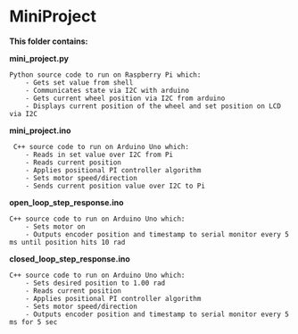 # MiniProject

**This folder contains:**

**mini_project.py**

    Python source code to run on Raspberry Pi which:
        - Gets set value from shell
        - Communicates state via I2C with arduino
        - Gets current wheel position via I2C from arduino
        - Displays current position of the wheel and set position on LCD via I2C
        
**mini_project.ino**
     
     C++ source code to run on Arduino Uno which: 
        - Reads in set value over I2C from Pi
        - Reads current position
        - Applies positional PI controller algorithm
        - Sets motor speed/direction
        - Sends current position value over I2C to Pi

**open_loop_step_response.ino**

    C++ source code to run on Arduino Uno which:
        - Sets motor on
        - Outputs encoder position and timestamp to serial monitor every 5 ms until position hits 10 rad

**closed_loop_step_response.ino**

    C++ source code to run on Arduino Uno which:
        - Sets desired position to 1.00 rad
        - Reads current position
        - Applies positional PI controller algorithm
        - Sets motor speed/direction
        - Outputs encoder position and timestamp to serial monitor every 5 ms for 5 sec
